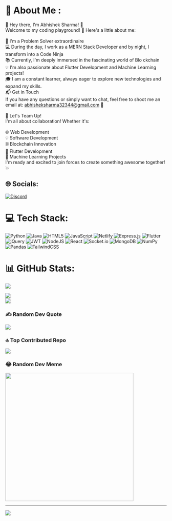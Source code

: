 # 💫  About  Me  :  


🌟 Hey there, I'm Abhishek Sharma! 🌟<br>Welcome to my coding playground! 🚀 Here's a little about me: <br><br>🔧 I'm a  Problem Solver extraordinaire<br>💻 During the day, I work as a MERN Stack Developer and by night, I transform into a Code Ninja<br>📚 Currently, I'm deeply immersed in  the fascinating world of Blo ckchain<br>💡 I'm also passionate  about Flutter Development and Machine Learning projects!<br>🎓 I am a constant learner, always eager to explore new technologies   and expand my skills.<br>📬 Get in Touch<br>If you have any questions or simply want to chat, feel free to shoot me an email at: abhisheksharma32344@gmail.com 📧<br><br>🤝 Let's Team Up!<br>I'm all about collaboration! Whether it's:<br><br>🌐 Web Development<br>💡 Software Development<br>⛓️ Blockchain Innovation<br>📱 Flutter Development<br>🧠 Machine Learning Projects<br>I'm ready and excited to join forces to create something awesome together! 💥

## 🌐 Socials:
[![Discord](https://img.shields.io/badge/Discord-%237289DA.svg?logo=discord&logoColor=white)](https://discord.gg/abhishek1109)





# 💻 Tech Stack:
![Python](https://img.shields.io/badge/python-3670A0?style=flat&logo=python&logoColor=ffdd54) ![Java](https://img.shields.io/badge/java-%23ED8B00.svg?style=flat&logo=openjdk&logoColor=white) ![HTML5](https://img.shields.io/badge/html5-%23E34F26.svg?style=flat&logo=html5&logoColor=white) ![JavaScript](https://img.shields.io/badge/javascript-%23323330.svg?style=flat&logo=javascript&logoColor=%23F7DF1E) ![Netlify](https://img.shields.io/badge/netlify-%23000000.svg?style=flat&logo=netlify&logoColor=#00C7B7) ![Express.js](https://img.shields.io/badge/express.js-%23404d59.svg?style=flat&logo=express&logoColor=%2361DAFB) ![Flutter](https://img.shields.io/badge/Flutter-%2302569B.svg?style=flat&logo=Flutter&logoColor=white) ![jQuery](https://img.shields.io/badge/jquery-%230769AD.svg?style=flat&logo=jquery&logoColor=white) ![JWT](https://img.shields.io/badge/JWT-black?style=flat&logo=JSON%20web%20tokens) ![NodeJS](https://img.shields.io/badge/node.js-6DA55F?style=flat&logo=node.js&logoColor=white) ![React](https://img.shields.io/badge/react-%2320232a.svg?style=flat&logo=react&logoColor=%2361DAFB) ![Socket.io](https://img.shields.io/badge/Socket.io-black?style=flat&logo=socket.io&badgeColor=010101) ![MongoDB](https://img.shields.io/badge/MongoDB-%234ea94b.svg?style=flat&logo=mongodb&logoColor=white) ![NumPy](https://img.shields.io/badge/numpy-%23013243.svg?style=flat&logo=numpy&logoColor=white) ![Pandas](https://img.shields.io/badge/pandas-%23150458.svg?style=flat&logo=pandas&logoColor=white) ![TailwindCSS](https://img.shields.io/badge/tailwindcss-%2338B2AC.svg?style=flat&logo=tailwind-css&logoColor=white)



# 📊 GitHub Stats:
![](https://github-readme-stats.vercel.app/api?username=abhisheksharma010&theme=blue-green&hide_border=false&include_all_commits=true&count_private=true)<br/>

![](https://github-readme-streak-stats.herokuapp.com/?user=abhisheksharma010&theme=blue-green&hide_border=false)<br/>
![](https://github-readme-stats.vercel.app/api/top-langs/?username=abhisheksharma010&theme=blue-green&hide_border=false&include_all_commits=true&count_private=true&layout=compact)



### ✍️ Random Dev Quote
![](https://quotes-github-readme.vercel.app/api?type=horizontal&theme=radical)



### 🔝 Top Contributed Repo
![](https://github-contributor-stats.vercel.app/api?username=abhisheksharma010&limit=5&theme=dark&combine_all_yearly_contributions=true)



### 😂 Random Dev Meme
<img src='https://randommeme-five.vercel.app/' style="height: 400px;"/>

---
[![](https://visitcount.itsvg.in/api?id=abhisheksharma010&icon=0&color=0)](https://visitcount.itsvg.in)

<!-- Proudly created with GPRM ( https://gprm.itsvg.in ) -->
